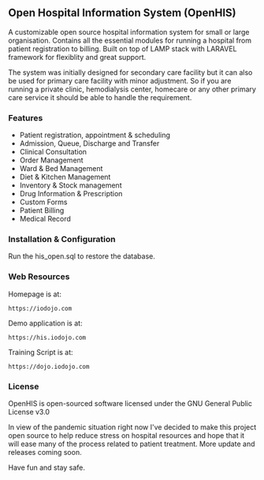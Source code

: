 ## Open Hospital Information System (OpenHIS)

A customizable open source hospital information system for small or large organisation. Contains all the essential modules for running a hospital from patient registration to billing. Built on top of LAMP stack with LARAVEL framework for flexiblity and great support.

The system was initially designed for secondary care facility but it can also be used for primary care facility with minor adjustment. So if you are running a private clinic, hemodialysis center, homecare or any other primary care service it should be able to handle the requirement.

### Features

- Patient registration, appointment & scheduling
- Admission, Queue, Discharge and Transfer
- Clinical Consultation  
- Order Management
- Ward & Bed Management
- Diet & Kitchen Management
- Inventory & Stock management
- Drug Information & Prescription
- Custom Forms
- Patient Billing
- Medical Record 

### Installation & Configuration

Run the his_open.sql to restore the database.

### Web Resources

Homepage is at:

	https://iodojo.com

Demo application is at:

	https://his.iodojo.com

Training Script is at:

	https://dojo.iodojo.com

### License

OpenHIS is open-sourced software licensed under the GNU General Public License v3.0

In view of the pandemic situation right now I've decided to make this project open source to help reduce stress on hospital resources and hope that it will ease many of the process related to patient treatment. More update and releases coming soon.

Have fun and stay safe.

